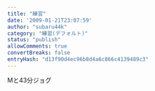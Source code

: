 ```yaml
---
title: "練習"
date: '2009-01-21T23:07:59'
author: "subaru44k"
category: "練習(デフォルト)"
status: "publish"
allowComments: true
convertBreaks: false
entryHash: "d13f90d4ec96b8d4a6c866c4139489c3"
---
```

Mと43分ジョグ
